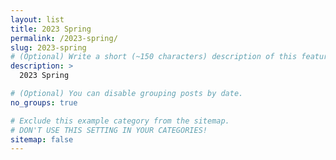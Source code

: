 ```yaml
---
layout: list
title: 2023 Spring
permalink: /2023-spring/
slug: 2023-spring
# (Optional) Write a short (~150 characters) description of this featured tag.
description: >
  2023 Spring

# (Optional) You can disable grouping posts by date.
no_groups: true

# Exclude this example category from the sitemap.
# DON'T USE THIS SETTING IN YOUR CATEGORIES!
sitemap: false
---
```

